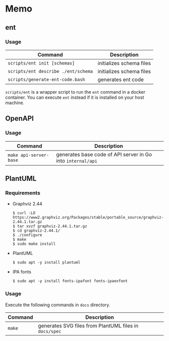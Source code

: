 # Memo

## ent

### Usage

| Command | Description |
|----|----|
| `scripts/ent init [schemas]` | initializes schema files |
| `scripts/ent describe ./ent/schema` | initializes schema files |
| `scripts/generate-ent-code.bash` | generates ent code |

`scripts/ent` is a wrapper script to run the `ent` command in a docker container.
You can execute `ent` instead if it is installed on your host machine.

## OpenAPI

### Usage

| Command | Description |
|----|----|
| `make api-server-base` | generates base code of API server in Go into `internal/api` |

## PlantUML

### Requirements

- Graphviz 2.44
    ```console
    $ curl -LO https://www2.graphviz.org/Packages/stable/portable_source/graphviz-2.44.1.tar.gz
    $ tar xvzf graphviz-2.44.1.tar.gz
    $ cd graphviz-2.44.1/
    $ ./configure
    $ make
    $ sudo make install
    ```
- PlantUML
    ```console
    $ sudo apt -y install plantuml
    ```
- IPA fonts
    ```
    $ sudo apt -y install fonts-ipafont fonts-ipaexfont
    ```

### Usage

Execute the following commands in `docs` directory.

| Command | Description |
|----|----|
| `make` | generates SVG files from PlantUML files in `docs/spec` |

